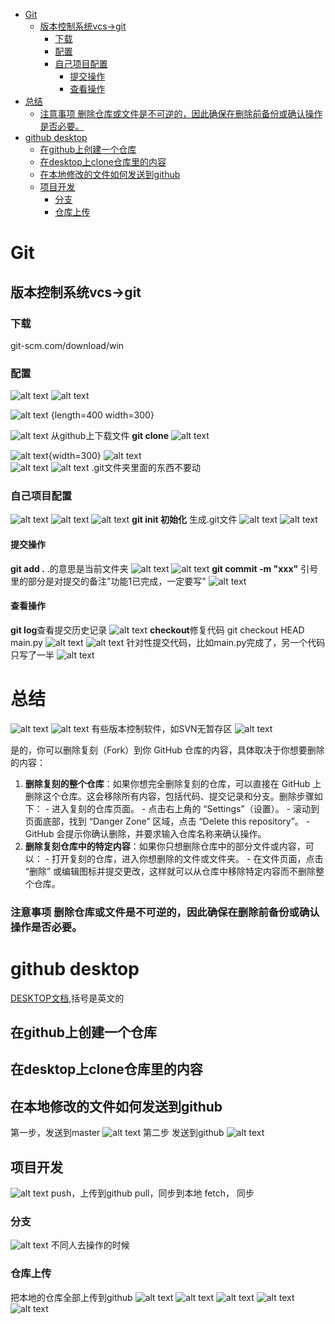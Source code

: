 <!-- @import "[TOC]" {cmd="toc" depthFrom=1 depthTo=6 orderedList=false} -->

<!-- code_chunk_output -->

- [Git](#git)
  - [版本控制系统vcs->git](#版本控制系统vcs-git)
    - [下载](#下载)
    - [配置](#配置)
    - [自己项目配置](#自己项目配置)
      - [提交操作](#提交操作)
      - [查看操作](#查看操作)
- [总结](#总结)
    - [注意事项 删除仓库或文件是不可逆的，因此确保在删除前备份或确认操作是否必要。](#注意事项-删除仓库或文件是不可逆的因此确保在删除前备份或确认操作是否必要)
- [github desktop](#github-desktop)
  - [在github上创建一个仓库](#在github上创建一个仓库)
  - [在desktop上clone仓库里的内容](#在desktop上clone仓库里的内容)
  - [在本地修改的文件如何发送到github](#在本地修改的文件如何发送到github)
  - [项目开发](#项目开发)
    - [分支](#分支)
    - [仓库上传](#仓库上传)

<!-- /code_chunk_output -->

# Git
## 版本控制系统vcs->git
### 下载
git-scm.com/download/win
### 配置
![alt text](image.png)
![alt text](image-1.png)

![alt text](image-2.png) {length=400 width=300}


![alt text](image-3.png)
从github上下载文件 **git clone** ![alt text](image-4.png)

![alt text](image-5.png){width=300} ![alt text](image-6.png)  
![alt text](image-7.png)
![alt text](image-23.png)
.git文件夹里面的东西不要动
### 自己项目配置
![alt text](image-8.png) 
 ![alt text](image-9.png)
 ![alt text](image-10.png)
 **git init 初始化**   生成.git文件
 ![alt text](image-11.png)
 ![alt text](image-12.png)
#### 提交操作
**git add .** .的意思是当前文件夹 
![alt text](image-13.png)
![alt text](image-14.png)
**git commit -m "xxx"**
引号里的部分是对提交的备注"功能1已完成，一定要写"
![alt text](image-15.png)
#### 查看操作
**git log**查看提交历史记录
![alt text](image-16.png)
**checkout**修复代码
git checkout HEAD main.py
![alt text](image-17.png)
![alt text](image-18.png)
针对性提交代码，比如main.py完成了，另一个代码只写了一半
![alt text](image-19.png)
# 总结
![alt text](image-20.png)
![alt text](image-21.png)
有些版本控制软件，如SVN无暂存区
![alt text](image-22.png)

是的，你可以删除复刻（Fork）到你 GitHub 仓库的内容，具体取决于你想要删除的内容：
 1. **删除复刻的整个仓库**：如果你想完全删除复刻的仓库，可以直接在 GitHub 上删除这个仓库。这会移除所有内容，包括代码、提交记录和分支。删除步骤如下： - 进入复刻的仓库页面。 - 点击右上角的 “Settings”（设置）。 - 滚动到页面底部，找到 “Danger Zone” 区域，点击 “Delete this repository”。 - GitHub 会提示你确认删除，并要求输入仓库名称来确认操作。 
2. **删除复刻仓库中的特定内容**：如果你只想删除仓库中的部分文件或内容，可以： - 打开复刻的仓库，进入你想删除的文件或文件夹。 - 在文件页面，点击 “删除” 或编辑图标并提交更改，这样就可以从仓库中移除特定内容而不删除整个仓库。 
### 注意事项 删除仓库或文件是不可逆的，因此确保在删除前备份或确认操作是否必要。
# github desktop

[DESKTOP文档](https://docs.github.com/zh/desktop/adding-and-cloning-repositories/adding-a-repository-from-your-local-computer-to-github-desktop),括号是英文的

## 在github上创建一个仓库
## 在desktop上clone仓库里的内容
## 在本地修改的文件如何发送到github
第一步，发送到master
![alt text](image-24.png)
第二步  发送到github
![alt text](image-25.png)
## 项目开发
![alt text](image-26.png)
push，上传到github
pull，同步到本地
fetch， 同步
### 分支
![alt text](image-27.png)
不同人去操作的时候
### 仓库上传
把本地的仓库全部上传到github
![alt text](image-28.png)
![alt text](image-29.png)
![alt text](image-30.png)
![alt text](image-31.png)
![alt text](image-32.png)

